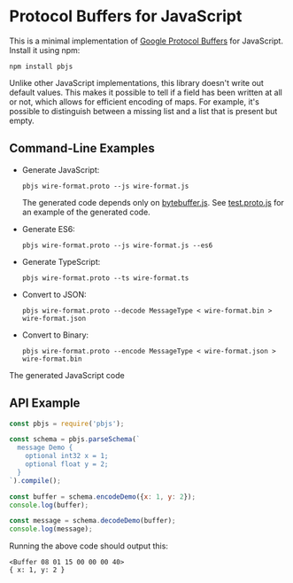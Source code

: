 # Protocol Buffers for JavaScript

This is a minimal implementation of [Google Protocol Buffers](https://developers.google.com/protocol-buffers/) for JavaScript.
Install it using npm:

```
npm install pbjs
```

Unlike other JavaScript implementations, this library doesn't write out default values.
This makes it possible to tell if a field has been written at all or not, which allows for efficient encoding of maps.
For example, it's possible to distinguish between a missing list and a list that is present but empty.

## Command-Line Examples

* Generate JavaScript:

  ```
  pbjs wire-format.proto --js wire-format.js
  ```

  The generated code depends only on [bytebuffer.js](https://github.com/dcodeIO/bytebuffer.js).
  See [test.proto.js](https://github.com/evanw/pbjs/blob/master/test.proto.js) for an example of the generated code.

* Generate ES6:

  ```
  pbjs wire-format.proto --js wire-format.js --es6
  ```

* Generate TypeScript:

  ```
  pbjs wire-format.proto --ts wire-format.ts
  ```

* Convert to JSON:

  ```
  pbjs wire-format.proto --decode MessageType < wire-format.bin > wire-format.json
  ```

* Convert to Binary:

  ```
  pbjs wire-format.proto --encode MessageType < wire-format.json > wire-format.bin
  ```

The generated JavaScript code

## API Example

```JavaScript
const pbjs = require('pbjs');

const schema = pbjs.parseSchema(`
  message Demo {
    optional int32 x = 1;
    optional float y = 2;
  }
`).compile();

const buffer = schema.encodeDemo({x: 1, y: 2});
console.log(buffer);

const message = schema.decodeDemo(buffer);
console.log(message);
```

Running the above code should output this:

```
<Buffer 08 01 15 00 00 00 40>
{ x: 1, y: 2 }
```
